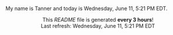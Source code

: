 My name is Tanner and today is Wednesday, June 11, 5:21 PM EDT.

<p align="center">This <i>README</i> file is generated <b>every 3 hours</b>!</br>Last refresh: Wednesday, June 11, 5:21 PM EDT<br /></p>
